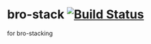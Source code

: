 # bro-stack [![Build Status](https://travis-ci.org/brngdsn/bro-stack.svg?branch=master)](https://travis-ci.org/brngdsn/bro-stack)

for bro-stacking